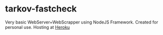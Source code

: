 # tarkov-fastcheck
Very basic WebServer+WebScrapper using NodeJS Framework.
Created for personal use.
Hosting at [Heroku](tarkov-fastcheck.herokuapp.com)
